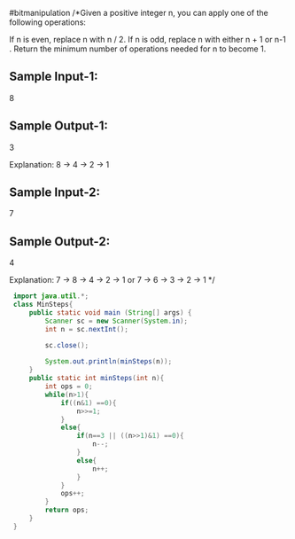 #bitmanipulation 
/*Given a positive integer n, you can apply one of the following operations:

If n is even, replace n with n / 2.
If n is odd, replace n with either n + 1 or n-1 .
Return the minimum number of operations needed for n to become 1.

Sample Input-1:
---------------
8


Sample Output-1: 
----------------
3

Explanation: 8 -> 4 -> 2 -> 1

Sample Input-2:
---------------
7

Sample Output-2: 
----------------
4

Explanation: 7 -> 8 -> 4 -> 2 -> 1
or 7 -> 6 -> 3 -> 2 -> 1
 */

```java
 import java.util.*;
 class MinSteps{
     public static void main (String[] args) {
         Scanner sc = new Scanner(System.in);
         int n = sc.nextInt();

         sc.close();
         
         System.out.println(minSteps(n));
     }
     public static int minSteps(int n){
         int ops = 0;
         while(n>1){
             if((n&1) ==0){
                 n>>=1;
             }
             else{
                 if(n==3 || ((n>>1)&1) ==0){
                     n--;
                 }
                 else{
                     n++;
                 }
             }
             ops++;
         }
         return ops;
     }
 }
```